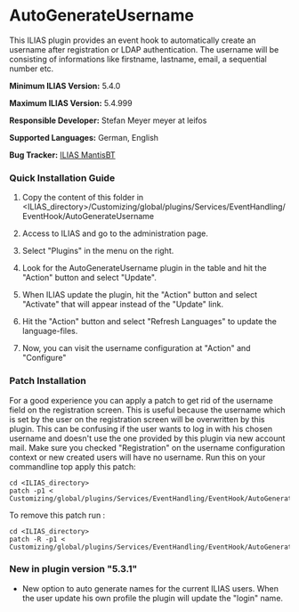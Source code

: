 # AutoGenerateUsername

This ILIAS plugin provides an event hook to automatically create an username after registration or LDAP authentication.
The username will be consisting of informations like firstname, lastname, email, a sequential number etc.

**Minimum ILIAS Version:**
5.4.0

**Maximum ILIAS Version:**
5.4.999

**Responsible Developer:**
Stefan Meyer meyer at leifos

**Supported Languages:**
German, English

**Bug Tracker:**
[ILIAS MantisBT](http://www.ilias.de/mantis/search.php?project_id=3&category=AutoGenerateUsername)

### Quick Installation Guide
1. Copy the content of this folder in <ILIAS_directory>/Customizing/global/plugins/Services/EventHandling/EventHook/AutoGenerateUsername

2. Access to ILIAS and go to the administration page.

3. Select "Plugins" in the menu on the right.

5. Look for the AutoGenerateUsername plugin in the table and hit the "Action" button and select "Update".

6. When ILIAS update the plugin, hit the "Action" button and select "Activate" that will appear instead of the "Update" link.

7. Hit the "Action" button and select "Refresh Languages" to update the language-files.

8. Now, you can visit the username configuration at "Action" and "Configure"


### Patch Installation

For a good experience you can apply a patch to get rid of the username field on the registration screen. This is useful because the username which is set by the user on the registration screen will be overwritten by this plugin. This can be confusing if the user wants to log in with his chosen username and doesn't use the one provided by this plugin via new account mail.
Make sure you checked "Registration" on the username configuration context or new created users will have no username.
Run this on your commandline top apply this patch:

	cd <ILIAS_directory>
	patch -p1 < Customizing/global/plugins/Services/EventHandling/EventHook/AutoGenerateUsername/patches/5_x_xagu_hide_username_patch.diff

To remove this patch run :

	cd <ILIAS_directory>
	patch -R -p1 < Customizing/global/plugins/Services/EventHandling/EventHook/AutoGenerateUsername/patches/5_0xxagu_hide_username_patch.diff

### New in plugin version "5.3.1"

- New option to auto generate names for the current ILIAS users. When the user update his own profile the plugin will update the "login" name.

